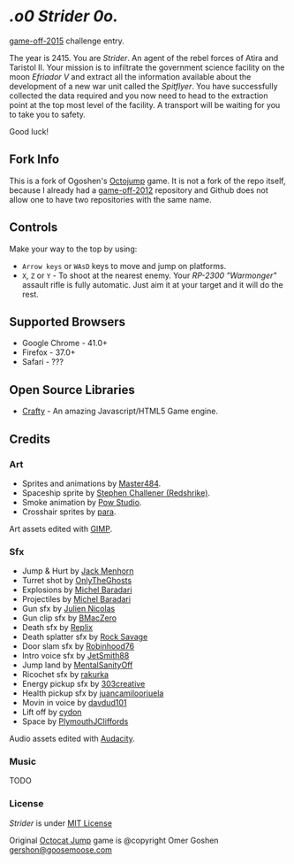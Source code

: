 _.o0 Strider 0o._
===============================

[game-off-2015](https://github.com/blog/1972-the-game-has-changed) challenge entry.

The year is 2415. You are _Strider_. An agent of the rebel forces of Atira and Taristol II. Your mission is to infiltrate the government science facility on the moon *Efriador V* and extract all the information available about the development of a new war unit called the *Spitflyer*. You have successfully collected the data required and you now need to head to the extraction point at the top most level of the facility. A transport will be waiting for you to take you to safety. 

Good luck!

## Fork Info

This is a fork of Ogoshen's [Octojump](https://github.com/ogoshen/game-off-2012) game. It is not a fork of the repo itself, because
I already had a [game-off-2012](https://github.com/petarov/game-off-2012) repository and Github does not allow one to have two repositories with the same name.

## Controls

Make your way to the top by using:

  * `Arrow keys` or `WAsD` keys to move and jump on platforms.
  * `X`, `Z` or `Y` - To shoot at the nearest enemy. Your *RP-2300 "Warmonger"* assault rifle is fully automatic. Just aim it at your target and it will do the rest.

## Supported Browsers

  * Google Chrome - 41.0+
  * Firefox - 37.0+
  * Safari - ???

## Open Source Libraries

  * [Crafty](http://craftyjs.com) - An amazing Javascript/HTML5 Game engine.

## Credits
### Art

  * Sprites and animations by [Master484](http://opengameart.org/content/open-gunner-starter-kit).
  * Spaceship sprite by [Stephen Challener (Redshrike)](http://opengameart.org/content/space-ship-building-bits-volume-1).
  * Smoke animation by [Pow Studio](http://powstudios.com/content/smoke-animation-pack-1).
  * Crosshair sprites by [para](http://opengameart.org/content/64-crosshairs-pack).

Art assets edited with [GIMP](http://www.gimp.org/).

### Sfx
  * Jump & Hurt by [Jack Menhorn](http://opengameart.org/content/fps-placeholder-sounds)
  * Turret shot by [OnlyTheGhosts](https://www.freesound.org/people/OnlyTheGhosts/sounds/251430/)
  * Explosions by [Michel Baradari](http://opengameart.org/content/2-high-quality-explosions)
  * Projectiles by [Michel Baradari](http://opengameart.org/content/4-projectile-launches)
  * Gun sfx by [Julien Nicolas](https://www.freesound.org/people/Julien%20Nicolas/sounds/133799/)
  * Gun clip sfx by [BMacZero](https://www.freesound.org/people/BMacZero/sounds/94119/)
  * Death sfx by [Replix](https://www.freesound.org/people/Replix/sounds/173126/)
  * Death splatter sfx by [Rock Savage](https://www.freesound.org/people/Rock%20Savage/sounds/81042/)
  * Door slam sfx by [Robinhood76](https://www.freesound.org/people/Robinhood76/sounds/104644/)
  * Intro voice sfx by [JetSmith88](https://www.freesound.org/people/JetSmith88/sounds/206070/)
  * Jump land by [MentalSanityOff](https://www.freesound.org/people/MentalSanityOff/sounds/170504/)
  * Ricochet sfx by [rakurka](https://www.freesound.org/people/rakurka/sounds/109957/)
  * Energy pickup sfx by [303creative](https://www.freesound.org/people/303creative/sounds/39953/)
  * Health pickup sfx by [juancamiloorjuela](https://www.freesound.org/people/juancamiloorjuela/sounds/204318/)
  * Movin in voice by [davdud101](https://www.freesound.org/people/davdud101/sounds/150504/)
  * Lift off by [cydon](https://www.freesound.org/people/cydon/sounds/126507/)
  * Space by [PlymouthJCliffords](https://www.freesound.org/people/PlymouthJCliffords/sounds/164842/)

Audio assets edited with [Audacity](http://audacity.sourceforge.net/).

### Music

TODO

### License

*Strider* is under [MIT License](LICENSE)

Original [Octocat Jump](https://github.com/ogoshen/game-off-2012) game is @copyright Omer Goshen <gershon@goosemoose.com>